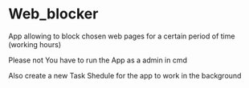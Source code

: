 # Web_blocker
App allowing to block chosen web pages for a certain period of time (working hours)

Please not You have to run the App as a admin in cmd

Also create a new Task Shedule for the app to work in the background
